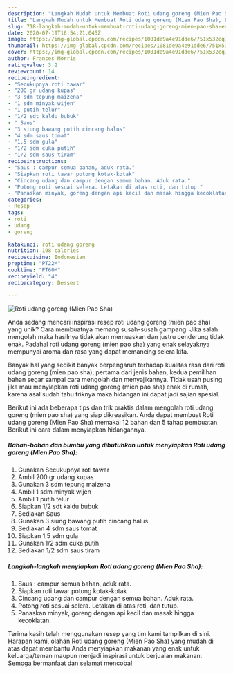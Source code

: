 ```yaml
---
description: "Langkah Mudah untuk Membuat Roti udang goreng (Mien Pao Sha), Enak"
title: "Langkah Mudah untuk Membuat Roti udang goreng (Mien Pao Sha), Enak"
slug: 718-langkah-mudah-untuk-membuat-roti-udang-goreng-mien-pao-sha-enak
date: 2020-07-19T16:54:21.045Z
image: https://img-global.cpcdn.com/recipes/1081de9a4e91dde6/751x532cq70/roti-udang-goreng-mien-pao-sha-foto-resep-utama.jpg
thumbnail: https://img-global.cpcdn.com/recipes/1081de9a4e91dde6/751x532cq70/roti-udang-goreng-mien-pao-sha-foto-resep-utama.jpg
cover: https://img-global.cpcdn.com/recipes/1081de9a4e91dde6/751x532cq70/roti-udang-goreng-mien-pao-sha-foto-resep-utama.jpg
author: Frances Morris
ratingvalue: 3.2
reviewcount: 14
recipeingredient:
- "Secukupnya roti tawar"
- "200 gr udang kupas"
- "3 sdm tepung maizena"
- "1 sdm minyak wijen"
- "1 putih telur"
- "1/2 sdt kaldu bubuk"
- " Saus"
- "3 siung bawang putih cincang halus"
- "4 sdm saus tomat"
- "1,5 sdm gula"
- "1/2 sdm cuka putih"
- "1/2 sdm saus tiram"
recipeinstructions:
- "Saus : campur semua bahan, aduk rata."
- "Siapkan roti tawar potong kotak-kotak"
- "Cincang udang dan campur dengan semua bahan. Aduk rata."
- "Potong roti sesuai selera. Letakan di atas roti, dan tutup."
- "Panaskan minyak, goreng dengan api kecil dan masak hingga kecoklatan."
categories:
- Resep
tags:
- roti
- udang
- goreng

katakunci: roti udang goreng 
nutrition: 198 calories
recipecuisine: Indonesian
preptime: "PT22M"
cooktime: "PT60M"
recipeyield: "4"
recipecategory: Dessert

---
```



![Roti udang goreng (Mien Pao Sha)](https://img-global.cpcdn.com/recipes/1081de9a4e91dde6/751x532cq70/roti-udang-goreng-mien-pao-sha-foto-resep-utama.jpg)

Anda sedang mencari inspirasi resep roti udang goreng (mien pao sha) yang unik? Cara membuatnya memang susah-susah gampang. Jika salah mengolah maka hasilnya tidak akan memuaskan dan justru cenderung tidak enak. Padahal roti udang goreng (mien pao sha) yang enak selayaknya mempunyai aroma dan rasa yang dapat memancing selera kita.



Banyak hal yang sedikit banyak berpengaruh terhadap kualitas rasa dari roti udang goreng (mien pao sha), pertama dari jenis bahan, kedua pemilihan bahan segar sampai cara mengolah dan menyajikannya. Tidak usah pusing jika mau menyiapkan roti udang goreng (mien pao sha) enak di rumah, karena asal sudah tahu triknya maka hidangan ini dapat jadi sajian spesial.


Berikut ini ada beberapa tips dan trik praktis dalam mengolah roti udang goreng (mien pao sha) yang siap dikreasikan. Anda dapat membuat Roti udang goreng (Mien Pao Sha) memakai 12 bahan dan 5 tahap pembuatan. Berikut ini cara dalam menyiapkan hidangannya.

<!--inarticleads1-->

##### Bahan-bahan dan bumbu yang dibutuhkan untuk menyiapkan Roti udang goreng (Mien Pao Sha):

1. Gunakan Secukupnya roti tawar
1. Ambil 200 gr udang kupas
1. Gunakan 3 sdm tepung maizena
1. Ambil 1 sdm minyak wijen
1. Ambil 1 putih telur
1. Siapkan 1/2 sdt kaldu bubuk
1. Sediakan  Saus
1. Gunakan 3 siung bawang putih cincang halus
1. Sediakan 4 sdm saus tomat
1. Siapkan 1,5 sdm gula
1. Gunakan 1/2 sdm cuka putih
1. Sediakan 1/2 sdm saus tiram




<!--inarticleads2-->

##### Langkah-langkah menyiapkan Roti udang goreng (Mien Pao Sha):

1. Saus : campur semua bahan, aduk rata.
1. Siapkan roti tawar potong kotak-kotak
1. Cincang udang dan campur dengan semua bahan. Aduk rata.
1. Potong roti sesuai selera. Letakan di atas roti, dan tutup.
1. Panaskan minyak, goreng dengan api kecil dan masak hingga kecoklatan.




Terima kasih telah menggunakan resep yang tim kami tampilkan di sini. Harapan kami, olahan Roti udang goreng (Mien Pao Sha) yang mudah di atas dapat membantu Anda menyiapkan makanan yang enak untuk keluarga/teman maupun menjadi inspirasi untuk berjualan makanan. Semoga bermanfaat dan selamat mencoba!
